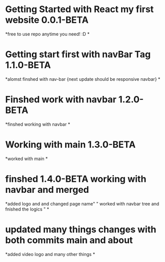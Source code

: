 # Getting Started with  React my first website 0.0.1-BETA
*free to use repo anytime you need! :D
*
# Getting start first with navBar Tag 1.1.0-BETA
*alomst finshed with nav-bar {next update should be responsive navbar}
*
# Finshed work with navbar 1.2.0-BETA
*finshed working with navbar
*
# Working with main 1.3.0-BETA
*worked with main
*
# finshed 1.4.0-BETA working with navbar and merged 
*added logo and and changed page name"
" worked with navbar tree and fnished the logics "
*
# updated many things changes with both commits main and about 
*added video logo and many other things 
*